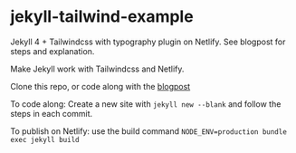 # jekyll-tailwind-example
Jekyll 4  + Tailwindcss with typography plugin on Netlify. See blogpost for steps and explanation.

Make Jekyll work with Tailwindcss and Netlify.


Clone this repo, or code along with the [blogpost](https://medium.com/@mauddev/jekyll-tailwind-netlify-9496352b49ee?sk=6320a561f22dcf546b67923a5eb606f0)

To code along:
Create a new site with `jekyll new --blank` and follow the steps in each commit.


To publish on Netlify:
use the build command `NODE_ENV=production bundle exec jekyll build` 

